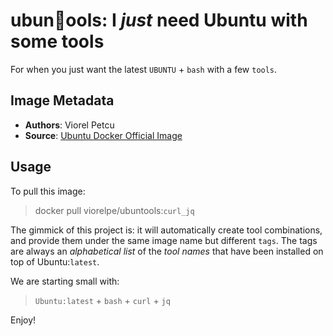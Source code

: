 # ubun🔨ools: I *just* need Ubuntu with some tools

For when you just want the latest `UBUNTU` + `bash` with a few `tools`.

## Image Metadata
- **Authors**: Viorel Petcu
- **Source**: [Ubuntu Docker Official Image](https://hub.docker.com/_/ubuntu)

## Usage
To pull this image:

> docker pull viorelpe/ubuntools:`curl_jq`

The gimmick of this project is: it will automatically create tool combinations, and provide them under the same image name but different `tags`. The tags are always an *alphabetical list* of the *tool names* that have been installed on top of Ubuntu:`latest`.

We are starting small with:
> `Ubuntu:latest` + `bash` + `curl` + `jq`

Enjoy!

